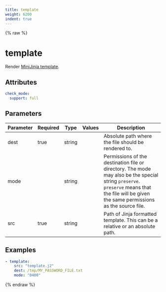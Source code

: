 ```yaml
---
title: template
weight: 6200
indent: true
---
```


{% raw %}
# template

Render [MiniJinja template](https://docs.rs/minijinja/latest/minijinja/syntax/index.html).

## Attributes

```yaml
check_mode:
  support: full
```

## Parameters

| Parameter | Required | Type   | Values | Description                                                                                                                                                                                 |
|-----------|----------|--------|--------|---------------------------------------------------------------------------------------------------------------------------------------------------------------------------------------------|
| dest      | true     | string |        | Absolute path where the file should be rendered to.                                                                                                                                         |
| mode      |          | string |        | Permissions of the destination file or directory. The mode may also be the special string `preserve`. `preserve` means that the file will be given the same permissions as the source file. |
| src       | true     | string |        | Path of Jinja formatted template. This can be a relative or an absolute path.                                                                                                               |

## Examples

```yaml
- template:
    src: "template.j2"
    dest: /tmp/MY_PASSWORD_FILE.txt
    mode: "0400"
```

{% endraw %}